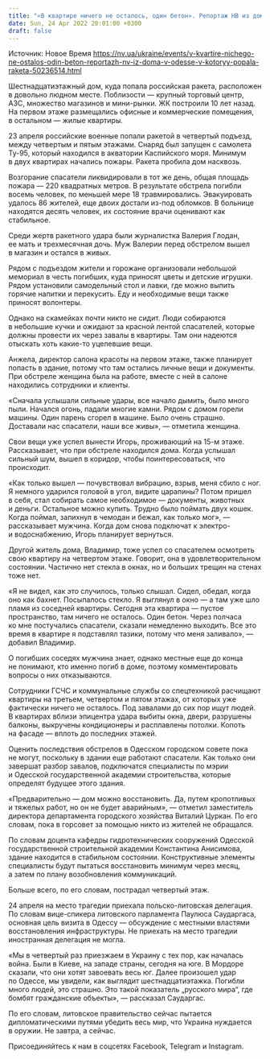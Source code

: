 ```yaml
---
title: "«В квартире ничего не осталось, один бетон». Репортаж НВ из дома в Одессе, в который попала ракета, убив восьмерых жителей"
date: Sun, 24 Apr 2022 20:01:00 +0300
draft: false
---
```

Источник: Новое Время https://nv.ua/ukraine/events/v-kvartire-nichego-ne-ostalos-odin-beton-reportazh-nv-iz-doma-v-odesse-v-kotoryy-popala-raketa-50236514.html


Шестнадцатиэтажный дом, куда попала российская ракета, расположен в довольно людном месте. Поблизости — крупный торговый центр, АЗС, множество магазинов и мини-рынки. ЖК построили 10 лет назад. На первом этаже размещались офисные и коммерческие помещения, в остальном — жилые квартиры.

 23 апреля российские военные попали ракетой в четвертый подъезд, между четвертым и пятым этажами. Снаряд был запущен с самолета Ту-95, который находился в акватории Каспийского моря. Минимум в двух квартирах начались пожары. Ракета пробила дом насквозь.

 Возгорание спасатели ликвидировали в тот же день, общая площадь пожара — 220 квадратных метров. В результате обстрела погибли восемь человек, по меньшей мере 18 травмировались. Эвакуировать удалось 86 жителей, еще двоих достали из-под обломков. В больнице находятся десять человек, их состояние врачи оценивают как стабильное.

 Среди жертв ракетного удара были журналистка Валерия Глодан, ее мать и трехмесячная дочь. Муж Валерии перед обстрелом вышел в магазин и остался в живых.

 Рядом с подъездом жители и горожане организовали небольшой мемориал в честь погибших, куда приносят цветы и детские игрушки. Рядом установили самодельный стол и лавки, где можно выпить горячие напитки и перекусить. Еду и необходимые вещи также приносят волонтеры.

 Однако на скамейках почти никто не сидит. Люди собираются в небольшие кучки и ожидают за красной лентой спасателей, которые должны провести их через завалы в квартиры. Там они надеются отыскать хоть какие-то уцелевшие вещи.

 Анжела, директор салона красоты на первом этаже, также планирует попасть в здание, потому что там остались личные вещи и документы. При обстреле женщина была на работе, вместе с ней в салоне находились сотрудники и клиенты.

 «Сначала услышали сильные удары, все начало дымить, было много пыли. Начался огонь, падали многие камни. Рядом с домом горели машины. Один парень сгорел в машине. Было очень страшно. Доставали нас спасатели, наши все живы», — отметила женщина.

 Свои вещи уже успел вынести Игорь, проживающий на 15-м этаже. Рассказывает, что при обстреле находился дома. Когда услышал сильный шум, вышел в коридор, чтобы поинтересоваться, что происходит.

 «Как только вышел — почувствовал вибрацию, взрыв, меня сбило с ног. Я немного ударился головой в угол, видите царапины? Потом пришел в себя, стал собирать самое необходимое — документы, животных и деньги. Остальное можно купить. Трудно было поймать двух кошек. Когда поймал, запихнул в чемодан и бежал, как только мог», — рассказывает мужчина. Когда дом снова подключат к электро- и водоснабжению, Игорь планирует вернуться.

 Другой житель дома, Владимир, тоже успел со спасателем осмотреть свою квартиру на четвертом этаже. Говорит, она в удовлетворительном состоянии. Частично нет стекла в окнах, но и больших трещин на стенах тоже нет.

 «Я не видел, как это случилось, только слышал. Сидел, обедал, когда оно как бахнет. Посыпалось стекло. Я выглянул в окно — а там уже шло пламя из соседней квартиры. Сегодня эта квартира — пустое пространство, там ничего не осталось. Один бетон. Через полчаса ко мне постучались спасатели, сказали немедленно выходить. Все это время в квартире я подставлял тазики, потому что меня заливало», — добавил Владимир.

 О погибших соседях мужчина знает, однако местные еще до конца не понимают, кто именно погиб в доме, поэтому комментировать вопросы о них отказываются.

 Сотрудники ГСЧС и коммунальные службы со спецтехникой расчищают квартиры на третьем, четвертом и пятом этажах, от которых уже фактически ничего не осталось. Под завалами до сих пор ищут людей. В квартирах вблизи эпицентра удара выбиты окна, двери, разрушены балконы, выкручены кондиционеры и расплавлены потолки. Копоть на фасаде — вплоть до последних этажей.

 Оценить последствия обстрелов в Одесском городском совете пока не могут, поскольку в здании еще работают спасатели. Как только они завершат разбор завалов, подключатся специалисты по мэрии и Одесской государственной академии строительства, которые определят будущее этого здания.

 «Предварительно — дом можно восстановить. Да, путем кропотливых и тяжелых работ, но он не будет аварийным», — отметил заместитель директора департамента городского хозяйства Виталий Цуркан. По его словам, пока в горсовет за помощью никто из жителей не обращался.

 По словам доцента кафедры гидротехнических сооружений Одесской государственной строительной академии Константина Анисимова, здание находится в стабильном состоянии. Конструктивные элементы специалисты будут пытаться восстановить минимум через месяц, а затем по плану возобновления коммуникаций.

Больше всего, по его словам, пострадал четвертый этаж.

 24 апреля на место трагедии приехала польско-литовская делегация. По словам вице-спикера литовского парламента Паулюса Саударгаса, основная цель визита в Одессу — обсуждение с местными властями восстановления инфраструктуры. Не приехать на место трагедии иностранная делегация не могла.

 «Мы в четвертый раз приезжаем в Украину с тех пор, как началась война. Были в Киеве, на западе страны, сегодня на юге. В Мордоре сказали, что они хотят завоевать весь юг. Далее произошел удар по Одессе, мы увидели, как выглядит шестнадцатиэтажка. Погибли много людей, это страшно. Это такой показатель „русского мира“, где бомбят гражданские объекты», — рассказал Саударгас.

 По его словам, литовское правительство сейчас пытается дипломатическими путями убедить весь мир, что Украина нуждается в оружии. Не завтра, а сейчас.

Присоединяйтесь к нам в соцсетях Facebook, Telegram и Instagram.
